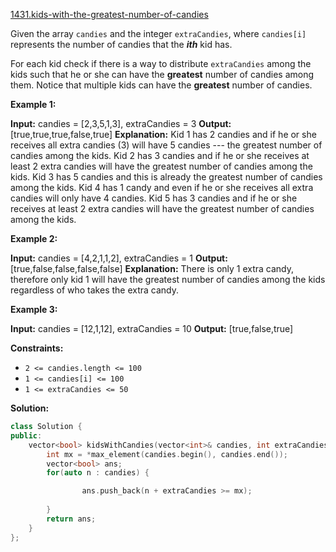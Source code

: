 [1431.kids-with-the-greatest-number-of-candies](https://leetcode.com/problems/kids-with-the-greatest-number-of-candies/)  

Given the array `candies` and the integer `extraCandies`, where `candies[i]` represents the number of candies that the **_ith_** kid has.

For each kid check if there is a way to distribute `extraCandies` among the kids such that he or she can have the **greatest** number of candies among them. Notice that multiple kids can have the **greatest** number of candies.

**Example 1:**

**Input:** candies = \[2,3,5,1,3\], extraCandies = 3
**Output:** \[true,true,true,false,true\] 
**Explanation:** 
Kid 1 has 2 candies and if he or she receives all extra candies (3) will have 5 candies --- the greatest number of candies among the kids. 
Kid 2 has 3 candies and if he or she receives at least 2 extra candies will have the greatest number of candies among the kids. 
Kid 3 has 5 candies and this is already the greatest number of candies among the kids. 
Kid 4 has 1 candy and even if he or she receives all extra candies will only have 4 candies. 
Kid 5 has 3 candies and if he or she receives at least 2 extra candies will have the greatest number of candies among the kids. 

**Example 2:**

**Input:** candies = \[4,2,1,1,2\], extraCandies = 1
**Output:** \[true,false,false,false,false\] 
**Explanation:** There is only 1 extra candy, therefore only kid 1 will have the greatest number of candies among the kids regardless of who takes the extra candy.

**Example 3:**

**Input:** candies = \[12,1,12\], extraCandies = 10
**Output:** \[true,false,true\]

**Constraints:**

*   `2 <= candies.length <= 100`
*   `1 <= candies[i] <= 100`
*   `1 <= extraCandies <= 50`  



**Solution:**  

```cpp
class Solution {
public:
    vector<bool> kidsWithCandies(vector<int>& candies, int extraCandies) {
        int mx = *max_element(candies.begin(), candies.end());
        vector<bool> ans;
        for(auto n : candies) {

                ans.push_back(n + extraCandies >= mx);
            
        }
        return ans;
    }
};
```
      
